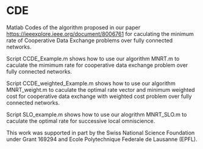 # CDE
Matlab Codes of the algorithm proposed in our paper https://ieeexplore.ieee.org/document/8006761 for caculating the minimum rate of Cooperative Data Exchange problems over fully connected networks.

Script CCDE_Example.m shows how to use our algorithm MNRT.m to caculate the mimimum rate for cooperative data exchange problem over fully connected networks.

Script CCDE_weighted_Example.m shows how to use our algorithm MNRT_weight.m to caculate the optimal rate vector and minimum weighted cost for cooperative data exchange with weighted cost problem over fully connected networks.

Script SLO_example.m shows how to use our alogrithm MNRT_SLO.m to caculate the optimal rate for successive local omniscience.


This work was supported in part by the Swiss National Science Foundation under Grant 169294 and Ecole Polytechnique Federale de Lausanne (EPFL).

